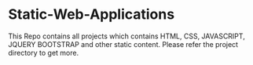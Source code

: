 # Static-Web-Applications
This Repo contains all projects which contains HTML, CSS, JAVASCRIPT, JQUERY BOOTSTRAP and other static content. Please refer the project directory to get more.

